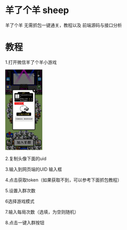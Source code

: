 # 羊了个羊 sheep
羊了个羊 无需抓包一键通关，教程以及 前端源码与接口分析

# 教程

1.打开微信羊了个羊小游戏

<img src="static/img/img.png" alt="img" style="zoom: 25%;" />

2.复制头像下面的uid

3.输入到网页端的UID 输入框

4.点击获取token（如果获取不到，可以参考下面抓包教程）

5.设置入群次数

6选择游戏模式

7.输入每局次数（选填，为空则随机）

8.点击一键入群按钮
